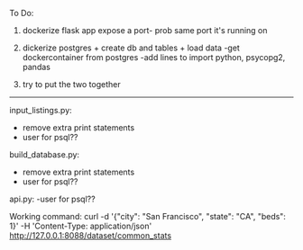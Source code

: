 To Do:


1) dockerize flask app
	expose a port- prob same port it's running on

2) dickerize postgres + create db and tables + load data
-get dockercontainer from postgres
-add lines to import python, psycopg2, pandas

3) try to put the two together

-------------------------------------

input_listings.py:
- remove extra print statements
- user for psql??

build_database.py:
- remove extra print statements
- user for psql??

api.py:
-user for psql??



Working command:
curl -d '{"city": "San Francisco", "state": "CA", "beds": 1}' -H 'Content-Type: application/json' http://127.0.0.1:8088/dataset/common_stats